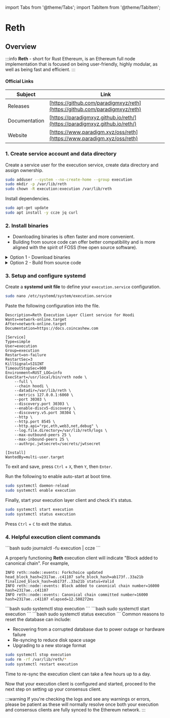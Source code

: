 import Tabs from '@theme/Tabs';
import TabItem from '@theme/TabItem';

# Reth

## Overview

:::info
**Reth** - short for Rust Ethereum, is an Ethereum full node implementation that is focused on being user-friendly, highly modular, as well as being fast and efficient.
:::

#### Official Links

| Subject       | Link                                                                       |
| ------------- | -------------------------------------------------------------------------- |
| Releases      | [https://github.com/paradigmxyz/reth](https://github.com/paradigmxyz/reth) |
| Documentation | [https://paradigmxyz.github.io/reth/](https://paradigmxyz.github.io/reth/) |
| Website       | [https://www.paradigm.xyz/oss/reth](https://www.paradigm.xyz/oss/reth)     |

### 1. Create service account and data directory

Create a service user for the execution service, create data directory and assign ownership.

```bash
sudo adduser --system --no-create-home --group execution
sudo mkdir -p /var/lib/reth
sudo chown -R execution:execution /var/lib/reth
```

Install dependencies.

```bash
sudo apt-get update
sudo apt install -y ccze jq curl
```

### **2. Install binaries**

* Downloading binaries is often faster and more convenient.
* Building from source code can offer better compatibility and is more aligned with the spirit of FOSS (free open source software).

<details>

<summary>Option 1 - Download binaries</summary>

```bash
RELEASE_URL="https://api.github.com/repos/paradigmxyz/reth/releases/latest"
BINARIES_URL="$(curl -s $RELEASE_URL | jq -r '.assets[] | select(.name | startswith ("reth")) | .browser_download_url' | grep x86_64-unknown-linux-gnu.tar.gz$)"

echo Downloading URL: $BINARIES_URL

cd $HOME
wget -O reth.tar.gz $BINARIES_URL
tar -xzvf reth.tar.gz -C $HOME
rm reth.tar.gz
```

Install the binaries and display the version.

```bash
sudo mv $HOME/reth /usr/local/bin
reth --version
```

</details>

<details>

<summary>Option 2 - Build from source code</summary>

**Install rust dependency**

```bash
curl --proto '=https' --tlsv1.2 -sSf https://sh.rustup.rs | sh
```

When prompted, enter '1' to proceed with the default install.

Update your environment variables.

```bash
echo export PATH="$HOME/.cargo/bin:$PATH" >> ~/.bashrc
source ~/.bashrc
```

Install rust dependencies.

```bash
sudo apt-get update
sudo apt install -y git libclang-dev pkg-config build-essential
```

Build the binaries.

```bash
mkdir -p ~/git
cd ~/git
git clone https://github.com/paradigmxyz/reth.git
cd reth
git fetch --tags
# Get latest tag name
latestTag=$(git describe --tags `git rev-list --tags --max-count=1`)
# Checkout latest tag
git checkout $latestTag
# Build the release
cargo build --release --features jemalloc
```

In case of compilation errors, run the following sequence.

```bash
rustup update
cargo clean
cargo build --release --features jemalloc
```

Verify Reth was built properly by checking the version number.

```bash
~/git/reth/target/release/reth --version
```

Install the binary.

```bash
sudo cp ~/git/reth/target/release/reth /usr/local/bin
```

</details>

### **3. Setup and configure systemd**

Create a **systemd unit file** to define your `execution.service` configuration.

```bash
sudo nano /etc/systemd/system/execution.service
```

Paste the following configuration into the file.

```bash[Unit]
Description=Reth Execution Layer Client service for Hoodi
Wants=network-online.target
After=network-online.target
Documentation=https://docs.coincashew.com

[Service]
Type=simple
User=execution
Group=execution
Restart=on-failure
RestartSec=3
KillSignal=SIGINT
TimeoutStopSec=900
Environment=RUST_LOG=info
ExecStart=/usr/local/bin/reth node \
    --full \
    --chain hoodi \
    --datadir=/var/lib/reth \
    --metrics 127.0.0.1:6060 \
    --port 30303 \
    --discovery.port 30303 \
    --enable-discv5-discovery \
    --discovery.v5.port 30304 \
    --http \
    --http.port 8545 \
    --http.api="rpc,eth,web3,net,debug" \
    --log.file.directory=/var/lib/reth/logs \
    --max-outbound-peers 25 \
    --max-inbound-peers 25 \
    --authrpc.jwtsecret=/secrets/jwtsecret
   
[Install]
WantedBy=multi-user.target
```

To exit and save, press `Ctrl` + `X`, then `Y`, then `Enter`.

Run the following to enable auto-start at boot time.

```bash
sudo systemctl daemon-reload
sudo systemctl enable execution
```

Finally, start your execution layer client and check it's status.

```bash
sudo systemctl start execution
sudo systemctl status execution
```

Press `Ctrl` + `C` to exit the status.

### 4. Helpful execution client commands

<Tabs>
<TabItem value="x" label="View Logs" >
```bash
sudo journalctl -fu execution | ccze
```

A properly functioning **Reth** execution client will indicate "Block added to canonical chain". For example,

```
INFO reth::node::events: Forkchoice updated head_block_hash=2317ae..c41107 safe_block_hash=ab173f..33a21b finalized_block_hash=ab173f..33a21b status=Valid
INFO reth::node::events: Block added to canonical chain number=16000 hash=2317ae..c41107
INFO reth::node::events: Canonical chain committed number=16000 hash=2317ae..c41107 elapsed=12.508272ms
```
</TabItem>

<TabItem value="a" label="Stop" >
```bash
sudo systemctl stop execution
```
</TabItem>

<TabItem value="b" label="Start" >
```bash
sudo systemctl start execution
```
</TabItem>

<TabItem value="c" label="View Status" >
```bash
sudo systemctl status execution
```
</TabItem>

<TabItem value="d" label="Reset Database" >
Common reasons to reset the database can include:

* Recovering from a corrupted database due to power outage or hardware failure
* Re-syncing to reduce disk space usage
* Upgrading to a new storage format

```bash
sudo systemctl stop execution
sudo rm -rf /var/lib/reth/*
sudo systemctl restart execution
```

Time to re-sync the execution client can take a few hours up to a day.
</TabItem>
</Tabs>

Now that your execution client is configured and started, proceed to the next step on setting up your consensus client.

:::warning
If you're checking the logs and see any warnings or errors, please be patient as these will normally resolve once both your execution and consensus clients are fully synced to the Ethereum network.
:::
